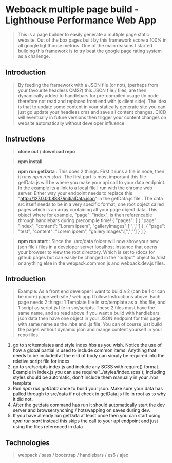 # Weboack multiple page build - Lighthouse Performance Web App
> This is a page builder to easily generate a multiple page static website. Out of the box pages built by this framework score a 100% in all google lighthouse metrics. One of the main reasons I started building this framework is to try beat the google page rating system as a challenge.

## Introduction
> By feeding the framework with a JSON file (or not), (perhaps from your favourite headless CMS?) this JSON file / files, are then dynamically added to handlebars for pre-compiled usage (In node therefore not read and replaced front end with js client side). The idea is that to update some content in your statically generate site you can just go update your headless cms and save all content changes. CICD will eventually in future versions then trigger your content changes on website automatically without developer influence

## Instructions
> **clone out / download repo**

> **npm install**

> **npm run getData** : This does 2 things. First it runs a file in node, then it runs *npm run start*. The first part is most important this file getData.js will be where you make your api call to your data endpoint. In the example its a link to a local file I run with the chrome web server. Either way your endpoint needs to replace this "http://127.0.0.1:8887/initialData.json" in the getData.js file . The data src itself needs to be in a very specific format; one root object called pages which is an array containing all your page object data. This object where for example, "page": "index", is then referencable through handlebars during precompile time!
{
  "pages": [
    {
      "page": "index",
      "content": "Lorem ipsem",
      "galleryImages":['','','']
    },
    {
      "page": "test",
      "content": "Lorem ipsem",
      "galleryImages":['','','']
    }
  ]
}

> **npm run start** : Since the ./src/data folder will now show your new json file / files in a developer server localhost instance that opens your browser to view the root directory. Which is set to /docs for github pages but can easily be changed in the "output" object to /dist or anything else in the webpack.common.js and webpack.dev.js files.

## Introduction
> Example: As a front end developer I want to build a 2 (can be 1 or can be more) page web site / web app I follow Instructions above. Each page needs 2 things: 1 Template file in src/template as a .hbs file, and 1 script as script.js file in src/scripts. These 2 files must have the same name, and as read above if you want a build with handlebars json data then have one object in your JSON endpoint for this page with same name as the .hbs and .js file.
> You can of course just build the pages without dynamic json and mange content yourself in your repo files.

1. go to src/templates and style index.hbs as you wish. Notice the use of how a global partial is used to include common <head> items. Anything that needs to be included at the end of body can simply be required into the reletive script file for index
2. go to src/scripts index.js and include any SCSS with require() format. Example in index.js you can use require('../styles/index.scss'); Including styles should be automatic, don't include them manually in your .hbs template
3. Run *npm run getData* once to build your json. Make sure your data has pulled through to src/data if not check in getData.js file in root as to why it did not.
4. After the getdata command has run it should automatically start the dev server and browsersynching / hotswapping on saves during dev.
5. If you have already run getData at least once then you can start using *npm run start* instead this skips the call to your api endpoint and just using the files referenced in data

## Technologies
> webpack / sass / bootstrap / handlebars / es6 / ajax
